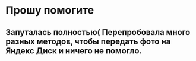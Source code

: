 # Прошу помогите
## Запуталась полностью( Перепробовала много разных методов, чтобы передать фото на Яндекс Диск и ничего не помогло.